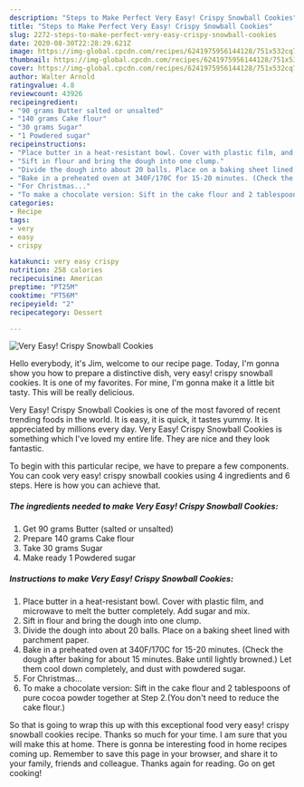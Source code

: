 ```yaml
---
description: "Steps to Make Perfect Very Easy! Crispy Snowball Cookies"
title: "Steps to Make Perfect Very Easy! Crispy Snowball Cookies"
slug: 2272-steps-to-make-perfect-very-easy-crispy-snowball-cookies
date: 2020-08-30T22:28:29.621Z
image: https://img-global.cpcdn.com/recipes/6241975956144128/751x532cq70/very-easy-crispy-snowball-cookies-recipe-main-photo.jpg
thumbnail: https://img-global.cpcdn.com/recipes/6241975956144128/751x532cq70/very-easy-crispy-snowball-cookies-recipe-main-photo.jpg
cover: https://img-global.cpcdn.com/recipes/6241975956144128/751x532cq70/very-easy-crispy-snowball-cookies-recipe-main-photo.jpg
author: Walter Arnold
ratingvalue: 4.8
reviewcount: 43926
recipeingredient:
- "90 grams Butter salted or unsalted"
- "140 grams Cake flour"
- "30 grams Sugar"
- "1 Powdered sugar"
recipeinstructions:
- "Place butter in a heat-resistant bowl. Cover with plastic film, and microwave to melt the butter completely. Add sugar and mix."
- "Sift in flour and bring the dough into one clump."
- "Divide the dough into about 20 balls. Place on a baking sheet lined with parchment paper."
- "Bake in a preheated oven at 340F/170C for 15-20 minutes. (Check the dough after baking for about 15 minutes. Bake until lightly browned.) Let them cool down completely, and dust with powdered sugar."
- "For Christmas..."
- "To make a chocolate version: Sift in the cake flour and 2 tablespoons of pure cocoa powder together at Step 2.(You don&#39;t need to reduce the cake flour.)"
categories:
- Recipe
tags:
- very
- easy
- crispy

katakunci: very easy crispy 
nutrition: 258 calories
recipecuisine: American
preptime: "PT25M"
cooktime: "PT56M"
recipeyield: "2"
recipecategory: Dessert

---
```



![Very Easy! Crispy Snowball Cookies](https://img-global.cpcdn.com/recipes/6241975956144128/751x532cq70/very-easy-crispy-snowball-cookies-recipe-main-photo.jpg)

Hello everybody, it's Jim, welcome to our recipe page. Today, I'm gonna show you how to prepare a distinctive dish, very easy! crispy snowball cookies. It is one of my favorites. For mine, I'm gonna make it a little bit tasty. This will be really delicious.

Very Easy! Crispy Snowball Cookies is one of the most favored of recent trending foods in the world. It is easy, it is quick, it tastes yummy. It is appreciated by millions every day. Very Easy! Crispy Snowball Cookies is something which I've loved my entire life. They are nice and they look fantastic.




To begin with this particular recipe, we have to prepare a few components. You can cook very easy! crispy snowball cookies using 4 ingredients and 6 steps. Here is how you can achieve that.

<!--inarticleads1-->

##### The ingredients needed to make Very Easy! Crispy Snowball Cookies:

1. Get 90 grams Butter (salted or unsalted)
1. Prepare 140 grams Cake flour
1. Take 30 grams Sugar
1. Make ready 1 Powdered sugar




<!--inarticleads2-->

##### Instructions to make Very Easy! Crispy Snowball Cookies:

1. Place butter in a heat-resistant bowl. Cover with plastic film, and microwave to melt the butter completely. Add sugar and mix.
1. Sift in flour and bring the dough into one clump.
1. Divide the dough into about 20 balls. Place on a baking sheet lined with parchment paper.
1. Bake in a preheated oven at 340F/170C for 15-20 minutes. (Check the dough after baking for about 15 minutes. Bake until lightly browned.) Let them cool down completely, and dust with powdered sugar.
1. For Christmas...
1. To make a chocolate version: Sift in the cake flour and 2 tablespoons of pure cocoa powder together at Step 2.(You don&#39;t need to reduce the cake flour.)




So that is going to wrap this up with this exceptional food very easy! crispy snowball cookies recipe. Thanks so much for your time. I am sure that you will make this at home. There is gonna be interesting food in home recipes coming up. Remember to save this page in your browser, and share it to your family, friends and colleague. Thanks again for reading. Go on get cooking!
